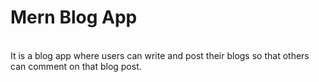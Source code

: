 # Mern Blog App
<br>
It is a blog app where users can write and post their blogs so that others can comment on that blog post.
